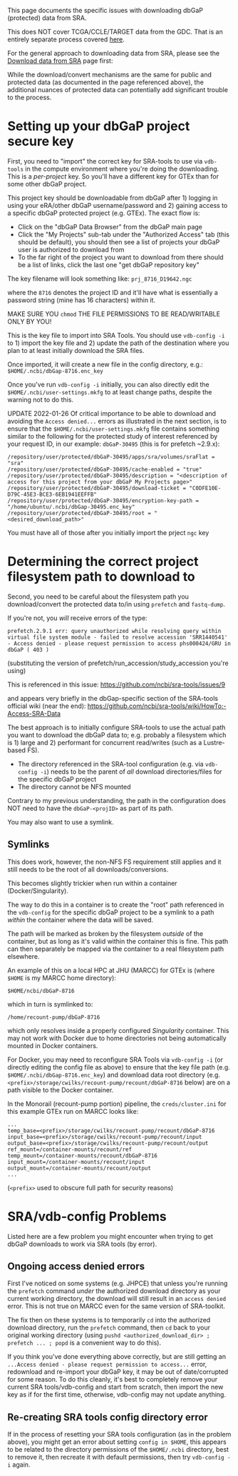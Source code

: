 This page documents the specific issues with downloading dbGaP (protected) data from SRA.

This does NOT cover TCGA/CCLE/TARGET data from the GDC.  That is an entirely separate process covered [here](https://github.com/langmead-lab/monorail-external/blob/master/gdc/README.md).

For the general approach to downloading data from SRA, please see the [Download data from SRA](https://github.com/langmead-lab/monorail-external/blob/master/sra/README.md) page first:


While the download/convert mechanisms are the same for public and protected data (as documented in the page referenced above), the additional nuances of protected data can potentially add significant trouble to the process.

# Setting up your dbGaP project secure key
First, you need to "import" the correct key for SRA-tools to use via `vdb-tools` in the compute environment where you're doing the downloading.  This is a *per-project* key.  So you'll have a different key for GTEx than for some other dbGaP project.

This project key should be downloadable from dbGaP after 1) logging in using your eRA/other dbGaP username/password and 2) gaining access to a specific dbGaP protected project (e.g. GTEx).  The exact flow is:

* Click on the "dbGaP Data Browser" from the dbGaP main page
* Click the "My Projects" sub-tab under the "Authorized Access" tab (this should be default), you should then see a list of projects your dbGaP user is authorized to download from
* To the far right of the project you want to download from there should be a list of links, click the last one "get dbGaP repository key"

The key filename will look something like:
`prj_8716_D19642.ngc`

where the `8716` denotes the project ID and it'll have what is essentially a password string (mine has 16 characters) within it.

MAKE SURE YOU `chmod` THE FILE PERMISSIONS TO BE READ/WRITABLE ONLY BY YOU!

This is the key file to import into SRA Tools.
You should use `vdb-config -i` to 1) import the key file and 2) update the path of the destination where you plan to at least initially download the SRA files.
  
Once imported, it will create a new file in the config directory, e.g.:
 `$HOME/.ncbi/dbGap-8716.enc_key`

Once you've run `vdb-config -i` initially, you can also directly edit the `$HOME/.ncbi/user-settings.mkfg` to at least change paths, despite the warning not to do this.

UPDATE 2022-01-26
Of critical importance to be able to download and avoiding the `Access denied...` errors as illustrated in the next section, is to ensure that the `$HOME/.ncbi/user-settings.mkfg` file contains something similar to the following for the protected study of interest referenced by your request ID, in our example: `dbGaP-30495` (this is for prefetch ~2.9.x):

```/repository/user/protected/dbGaP-30495/apps/file/volumes/flat = "files"
/repository/user/protected/dbGaP-30495/apps/sra/volumes/sraFlat = "sra"
/repository/user/protected/dbGaP-30495/cache-enabled = "true"
/repository/user/protected/dbGaP-30495/description = "<description of access for this project from your dbGaP My Projects page>"
/repository/user/protected/dbGaP-30495/download-ticket = "C0DFE10E-D79C-45E3-BCE3-6EB1941EEFFB"
/repository/user/protected/dbGaP-30495/encryption-key-path = "/home/ubuntu/.ncbi/dbGap-30495.enc_key"
/repository/user/protected/dbGaP-30495/root = "<desired_download_path>"
```

You must have all of those after you initially import the prject `ngc` key

# Determining the correct project filesystem path to download to
Second, you need to be careful about the filesystem path you download/convert the protected data to/in using `prefetch` and `fastq-dump`.  

If you're not, you *will* receive errors of the type:
```
prefetch.2.9.1 err: query unauthorized while resolving query within virtual file system module - failed to resolve accession 'SRR1440541' - Access denied - please request permission to access phs000424/GRU in dbGaP ( 403 )
```
(substituting the version of prefetch/run_accession/study_accession you're using)

This is referenced in this issue:
https://github.com/ncbi/sra-tools/issues/9

and appears very briefly in the dbGap-specific section of the SRA-tools official wiki (near the end):
https://github.com/ncbi/sra-tools/wiki/HowTo:-Access-SRA-Data

The best approach is to initially configure SRA-tools to use the actual path you want to download the dbGaP data to; e.g. probably a filesystem which is 1) large and 2) performant for concurrent read/writes (such as a Lustre-based FS).

* The directory referenced in the SRA-tool configuration (e.g. via `vdb-config -i`) needs to be the parent of *all* download directories/files for the specific dbGaP project
* The directory cannot be NFS mounted

Contrary to my previous understanding, the path in the configuration does NOT need to have the `dbGaP-<projID>` as part of its path.

You may also want to use a symlink.

## Symlinks
This does work, however, the non-NFS FS requirement still applies and it still needs to be the root of all downloads/conversions.

This becomes slightly trickier when run within a container (Docker/Singularity).

The way to do this in a container is to create the "root" path referenced in the `vdb-config` for the specific dbGaP project to be a symlink to a path *within* the container where the data will be saved.  

The path will be marked as broken by the filesystem *outside* of the container, but as long as it's valid within the container this is fine.  This path can then separately be mapped via the container to a real filesystem path elsewhere.  

An example of this on a local HPC at JHU (MARCC) for GTEx is (where `$HOME` is my MARCC home directory):

`$HOME/ncbi/dbGaP-8716`

which in turn is symlinked to:

`/home/recount-pump/dbGaP-8716`

which only resolves inside a properly configured *Singularity* container.
This may not work with Docker due to home directories not being automatically mounted in Docker containers.

For Docker, you may need to reconfigure SRA Tools via `vdb-config -i` (or directly editing the config file as above) to ensure that the key file path (e.g. `$HOME/.ncbi/dbGap-8716.enc_key`) and download data root directory (e.g. `<prefix>/storage/cwilks/recount-pump/recount/dbGaP-8716` below) are on a path visible to the Docker container.

In the Monorail (recount-pump portion) pipeline, the `creds/cluster.ini` for this example GTEx run on MARCC looks like:
```
...
temp_base=<prefix>/storage/cwilks/recount-pump/recount/dbGaP-8716
input_base=<prefix>/storage/cwilks/recount-pump/recount/input
output_base=<prefix>/storage/cwilks/recount-pump/recount/output
ref_mount=/container-mounts/recount/ref
temp_mount=/container-mounts/recount/dbGaP-8716
input_mount=/container-mounts/recount/input
output_mount=/container-mounts/recount/output
...
```
(`<prefix>` used to obscure full path for security reasons)

# SRA/vdb-config Problems
Listed here are a few problem you might encounter when trying to get dbGaP downloads to work via SRA tools (by error).

## Ongoing access denied errors

First I've noticed on some systems (e.g. JHPCE) that unless you're running the `prefetch` command *under* the authorized download directory as your current working directory, the download will still result in an `access denied` error.  This is not true on MARCC even for the same version of SRA-toolkit.

The fix then on these systems is to temporarily `cd` into the authorized download directory, run the `prefetch` command, then `cd` back to your original working directory (using `pushd <authorized_download_dir> ; prefetch ... ; popd` is a convenient way to do this).

If you think you've done everything above correctly, but are still getting an `...Access denied - please request permission to access...` error, redownload and re-import your dbGaP key, it may be out of date/corrupted for some reason.
To do this cleanly, it's best to completely remove your current SRA tools/vdb-config and start from scratch, then import the new key as if for the first time, otherwise, vdb-config may not update anything.

## Re-creating SRA tools config directory error

If in the process of resetting your SRA tools configuration (as in the problem above), you might get an error about setting `config in $HOME`, this appears to be related to the directory permissions of the `$HOME/.ncbi` directory, best to remove it, then recreate it with default permissions, then try `vdb-config -i` again.

